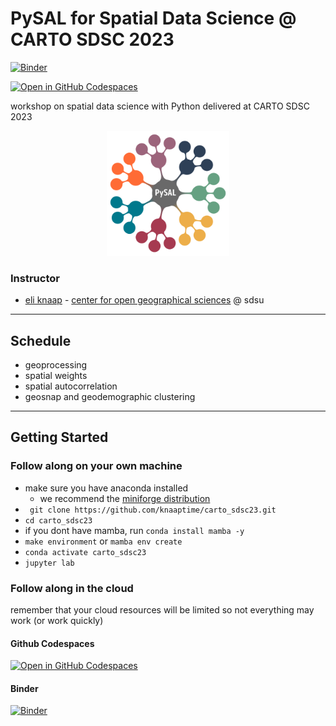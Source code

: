 # PySAL for Spatial Data Science @ CARTO SDSC 2023

[![Binder](https://mybinder.org/badge_logo.svg)](https://mybinder.org/v2/gh/knaaptime/pysal_carto_sdss/main?urlpath=lab)

[![Open in GitHub Codespaces](https://github.com/codespaces/badge.svg)](https://codespaces.new/knaaptime/pysal_carto_sdss)

workshop on spatial data science with Python delivered at CARTO SDSC 2023

<p align="center">
<img height=200 src='docs/figs/pysal_logo.png' >
</p>

### Instructor

* [eli knaap](https://knaaptime.com) - [center for open geographical sciences](https://cogs.sdsu.edu) @ sdsu

---

## Schedule

- geoprocessing
- spatial weights
- spatial autocorrelation
- geosnap and geodemographic clustering

---

## Getting Started


### Follow along on your own machine

- make sure you have anaconda installed
    - we recommend the [miniforge distribution](https://github.com/conda-forge/miniforge)
- ` git clone https://github.com/knaaptime/carto_sdsc23.git`
- `cd carto_sdsc23`
- if you dont have mamba, run `conda install mamba -y`
- `make environment` or `mamba env create`
- `conda activate carto_sdsc23`
- `jupyter lab`

### Follow along in the cloud

remember that your cloud resources will be limited so not everything may work (or work quickly)

#### Github Codespaces

[![Open in GitHub Codespaces](https://github.com/codespaces/badge.svg)](https://codespaces.new/knaaptime/pysal_carto_sdss)

#### Binder 
[![Binder](https://mybinder.org/badge_logo.svg)](https://mybinder.org/v2/gh/knaaptime/pysal_carto_sdss/main?urlpath=lab)
